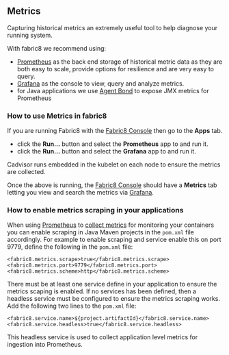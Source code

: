 ## Metrics

Capturing historical metrics an extremely useful tool to help diagnose your running system.

With fabric8 we recommend using:

* [Prometheus](http://prometheus.io/) as the back end storage of historical metric data as they are both easy to scale, provide options for resilience and are very easy to query.
* [Grafana](http://grafana.org/) as the console to view, query and analyze metrics.
* for Java applications we use [Agent Bond](https://github.com/fabric8io/agent-bond) to expose JMX metrics for Prometheus

### How to use Metrics in fabric8

If you are running Fabric8 with the [Fabric8 Console](console.html) then go to the **Apps** tab.

* click the **Run...** button and select the **Prometheus** app to and run it.
* click the **Run...** button and select the **Grafana** app to and run it.

Cadvisor runs embedded in the kubelet on each node to ensure the metrics are collected.

Once the above is running, the [Fabric8 Console](console.html) should have a **Metrics** tab letting you view and search the metrics via [Grafana](http://grafana.org/).

### How to enable metrics scraping in your applications

When using [Prometheus](http://prometheus.io) to [collect metrics](metrics.html) for monitoring your containers you can enable
scraping in Java Maven projects in the `pom.xml` file accordingly. For example to enable scraping and service enable this on port 9779, define the following in the `pom.xml` file:

    <fabric8.metrics.scrape>true</fabric8.metrics.scrape>
    <fabric8.metrics.port>9779</fabric8.metrics.port>
    <fabric8.metrics.scheme>http</fabric8.metrics.scheme>

There must be at least one service define in your application to ensure the metrics scaping is enabled. If no services has been defined,
then a headless service must be configured to ensure the metrics scraping works. Add the following two lines to the `pom.xml` file:

    <fabric8.service.name>${project.artifactId}</fabric8.service.name>
    <fabric8.service.headless>true</fabric8.service.headless>

This headless service is used to collect application level metrics for ingestion into Prometheus.
